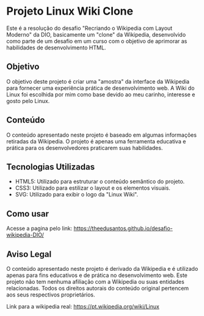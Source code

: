 # Projeto Linux Wiki Clone

Este é a resolução do desafio "Recriando o Wikipedia com Layout Moderno" da DIO, basicamente um "clone" da Wikipedia, desenvolvido como parte de um desafio em um curso com o objetivo de aprimorar as habilidades de desenvolvimento HTML.

## Objetivo

O objetivo deste projeto é criar uma "amostra" da interface da Wikipedia para fornecer uma experiência prática de desenvolvimento web. A Wiki do Linux foi escolhida por mim como base devido ao meu carinho, interesse e gosto pelo Linux.

## Conteúdo

O conteúdo apresentado neste projeto é baseado em algumas informações retiradas da Wikipedia. O projeto é apenas uma ferramenta educativa e prática para os desenvolvedores praticarem suas habilidades.

## Tecnologias Utilizadas

- HTML5: Utilizado para estruturar o conteúdo semântico do projeto.
- CSS3: Utilizado para estilizar o layout e os elementos visuais.
- SVG: Utilizado para exibir o logo da "Linux Wiki".

## Como usar
Acesse a pagina pelo link: https://theedusantos.github.io/desafio-wikipedia-DIO/


## Aviso Legal

O conteúdo apresentado neste projeto é derivado da Wikipedia e é utilizado apenas para fins educativos e de prática no desenvolvimento web. Este projeto não tem nenhuma afiliação com a Wikipedia ou suas entidades relacionadas. Todos os direitos autorais do conteúdo original pertencem aos seus respectivos proprietários.

Link para a wikipedia real: https://pt.wikipedia.org/wiki/Linux


